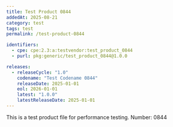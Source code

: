 ```yaml
---
title: Test Product 0844
addedAt: 2025-08-21
category: test
tags: test
permalink: /test-product-0844

identifiers:
  - cpe: cpe:2.3:a:testvendor:test_product_0844
  - purl: pkg:generic/test_product_0844@1.0.0

releases:
  - releaseCycle: "1.0"
    codename: "Test Codename 0844"
    releaseDate: 2025-01-01
    eol: 2026-01-01
    latest: "1.0.0"
    latestReleaseDate: 2025-01-01
---
```


This is a test product file for performance testing. Number: 0844
